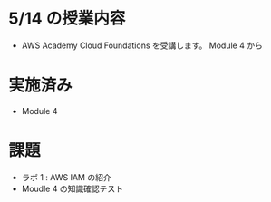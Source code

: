 # 5/14 の授業内容
- AWS Academy Cloud Foundations を受講します。
  Module 4 から

# 実施済み
- Module 4

# 課題
- ラボ 1 : AWS IAM の紹介
- Moudle 4 の知識確認テスト
